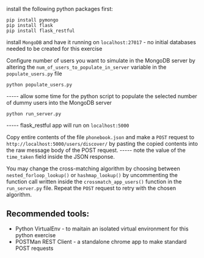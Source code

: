 install the following python packages first:

    pip install pymongo
    pip install flask
    pip install flask_restful

install `MongoDB` and have it running on `localhost:27017` - no initial databases needed to be created for this exercise

Configure number of users you want to simulate in the MongoDB server by altering the `num_of_users_to_populate_in_server` variable in the `populate_users.py` file

    python populate_users.py 

----- allow some time for the python script to populate the selected number of dummy users into the MongoDB server

    python run_server.py

----- flask_restful app will run on `localhost:5000`

Copy entire contents of the file `phonebook.json` and make a `POST` request to `http://localhost:5000/users/discover/` by pasting the copied contents into the raw message body of the POST request. ----- note the value of the `time_taken` field inside the JSON response.

You may change the cross-matching algorithm by choosing between `nested_forloop_lookup()` or `hashmap_lookup()` by uncommenting the function call written inside the `crossmatch_app_users()` function in the `run_server.py` file. Repeat the `POST` request to retry with the chosen algorithm.

Recommended tools:
-
- Python VirtualEnv - to maitain an isolated virtual environment for this python exercise
- POSTMan REST Client - a standalone chrome app to make standard POST requests